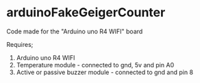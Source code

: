 # arduinoFakeGeigerCounter

Code made for the "Arduino uno R4 WIFI" board

Requires;
1. Arduino uno R4 WIFI
2. Temperature module - connected to gnd, 5v and pin A0
3. Active or passive buzzer module - connected to gnd and pin 8
